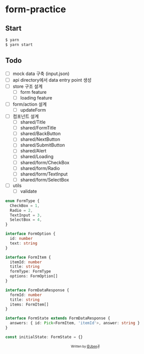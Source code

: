 # form-practice

## Start

```sh
$ yarn
$ yarn start
```

## Todo

- [ ] mock data 구축 (input.json)
- [ ] api directory에서 data entry point 생성
- [ ] store 구조 설계
  - [ ] form feature
  - [ ] loading feature
- [ ] form/action 설계
  - [ ] updateForm
- [ ] 컴포넌트 설계
  - [ ] shared/Title
  - [ ] shared/FormTitle
  - [ ] shared/BackButton
  - [ ] shared/NextButton
  - [ ] shared/SubmitButton
  - [ ] shared/Alert
  - [ ] shared/Loading
  - [ ] shared/form/CheckBox
  - [ ] shared/form/Radio
  - [ ] shared/form/TextInput
  - [ ] shared/form/SelectBox
- [ ] utils
  - [ ] validate

```ts
enum FormType {
  CheckBox = 1,
  Radio = 2,
  TextInput = 3,
  SelectBox = 4,
}

interface FormOption {
  id: number
  text: string
}

interface FormItem {
  itemId: number
  title: string
  formType: FormType
  options: FormOption[]
}

interface FormDataResponse {
  formId: number
  title: string
  items: FormItem[]
}

interface FormState extends FormDataResponse {
  answers: { id: Pick<FormItem, 'itemId'>, answer: string }
}

const initialState: FormState = {}
```

<div align="center">

<sub><sup>Written by <a href="https://github.com/JaeYeopHan">@Jbee</a></sup></sub><small>✌</small>

</div>
